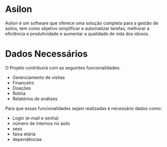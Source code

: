 # Asilon

Asilon é um software que oferece uma solução completa para a gestão de asilos, tem como objetivo simplificar e automatizar tarefas, melhorar a eficiência e produtividade e aumentar a qualidade de vida dos idosos.

# Dados Necessários
O Projeto contribuirá com as seguintes funcionalidades:

 - Gerenciamento de visitas
 - Financeiro
 - Doações
 - Rotina
 - Relatórios de análises
 
 Para que essas funcionalidades sejam realizadas é necessário dados como:
 
 - Login (e-mail e senha)
 - número de internos no asilo
 - sexo
 - faixa etária
 - dependências
